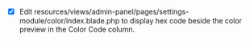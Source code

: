 - [x] Edit resources/views/admin-panel/pages/settings-module/color/index.blade.php to display hex code beside the color preview in the Color Code column.
